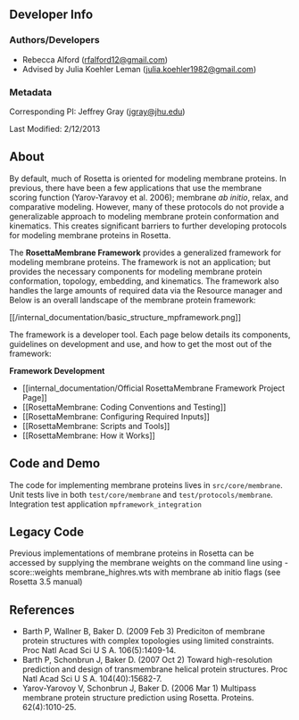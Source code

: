 ## Developer Info

### Authors/Developers
- Rebecca Alford ([rfalford12@gmail.com](rfalford12@gmail.com))
- Advised by Julia Koehler Leman ([julia.koehler1982@gmail.com](julia.koehler1982@gmail.com))

### Metadata
Corresponding PI: Jeffrey Gray ([jgray@jhu.edu](jgray@jhu.edu))

Last Modified: 2/12/2013

## About
By default, much of Rosetta is oriented for modeling membrane proteins. In previous, there have been a few applications that use the membrane scoring function (Yarov-Yaravoy et al. 2006); membrane _ab initio_, relax, and comparative modeling. However, many of these protocols do not provide a generalizable approach to modeling membrane protein conformation and kinematics. This creates significant barriers to further developing protocols for modeling membrane proteins in Rosetta. 

The **RosettaMembrane Framework** provides a generalized framework for modeling membrane proteins. The framework is not an application; but provides the necessary components for modeling membrane protein conformation, topology, embedding, and kinematics. The framework also handles the large amounts of required data via the Resource manager and Below is an overall landscape of the membrane protein framework: 

[[/internal_documentation/basic_structure_mpframework.png]]

The framework is a developer tool. Each page below details its components, guidelines on development and use, and how to get the most out of the framework: 

**Framework Development**
- [[internal_documentation/Official RosettaMembrane Framework Project Page]]
- [[RosettaMembrane: Coding Conventions and Testing]]
- [[RosettaMembrane: Configuring Required Inputs]]
- [[RosettaMembrane: Scripts and Tools]]
- [[RosettaMembrane: How it Works]]

## Code and Demo
The code for implementing membrane proteins lives in `src/core/membrane`. Unit tests live in both `test/core/membrane` and `test/protocols/membrane`. Integration test application `mpframework_integration`

## Legacy Code
Previous implementations of membrane proteins in Rosetta can be accessed by supplying the membrane weights on the command line using -score::weights membrane_highres.wts with membrane ab initio flags (see Rosetta 3.5 manual)

## References
* Barth P, Wallner B, Baker D. (2009 Feb 3) Prediciton of membrane protein structures with complex topologies using limited constraints. Proc Natl Acad Sci U S A. 106(5):1409-14.
* Barth P, Schonbrun J, Baker D. (2007 Oct 2) Toward high-resolution prediction and design of transmembrane helical protein structures. Proc Natl Acad Sci U S A. 104(40):15682-7.
* Yarov-Yarovoy V, Schonbrun J, Baker D. (2006 Mar 1) Multipass membrane protein structure prediction using Rosetta. Proteins. 62(4):1010-25.